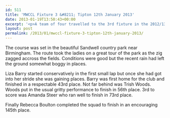 ```yaml
---
id: 511
title: 'MWCCL Fixture 3 &#8211; Tipton 12th January 2013'
date: 2013-01-19T13:50:43+00:00
excerpt: '<p>A team of four travelled to the 3rd fixture in the 2012/13 womens midland cross country league on Saturday 12th Jan.</p>'
layout: post
permalink: /2013/01/mwccl-fixture-3-tipton-12th-january-2013/
---
```

The course was set in the beautiful Sandwell country park near Birmingham. The route took the ladies on a great tour of the park as the zig zagged accross the fields. Conditions were good but the recent rain had left the ground somewhat boggy in places.

Liza Barry started conservatively in the first small lap but once she had got into her stride she was gaining places. Barry was first home for the club and finished in a respectable 43rd place. Not far behind was Trish Woods. Woods put in the usual gritty performance to finish in 56th place. 3rd to score was Amanda Steer who ran well to finish in 73rd place.

Finally Rebecca Boulton completed the squad to finish in an encouraging 145th place.